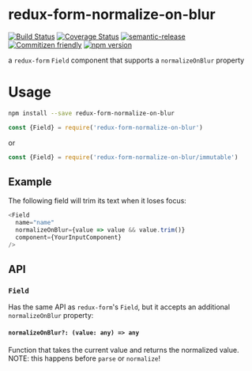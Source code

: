 # redux-form-normalize-on-blur

[![Build Status](https://travis-ci.org/jcoreio/redux-form-normalize-on-blur.svg?branch=master)](https://travis-ci.org/jcoreio/redux-form-normalize-on-blur)
[![Coverage Status](https://codecov.io/gh/jcoreio/redux-form-normalize-on-blur/branch/master/graph/badge.svg)](https://codecov.io/gh/jcoreio/redux-form-normalize-on-blur)
[![semantic-release](https://img.shields.io/badge/%20%20%F0%9F%93%A6%F0%9F%9A%80-semantic--release-e10079.svg)](https://github.com/semantic-release/semantic-release)
[![Commitizen friendly](https://img.shields.io/badge/commitizen-friendly-brightgreen.svg)](http://commitizen.github.io/cz-cli/)
[![npm version](https://badge.fury.io/js/redux-form-normalize-on-blur.svg)](https://badge.fury.io/js/redux-form-normalize-on-blur)

a `redux-form` `Field` component that supports a `normalizeOnBlur` property

# Usage

```sh
npm install --save redux-form-normalize-on-blur
```

```js
const {Field} = require('redux-form-normalize-on-blur')
```
or
```js
const {Field} = require('redux-form-normalize-on-blur/immutable')
```

## Example

The following field will trim its text when it loses focus:
```js
<Field
  name="name"
  normalizeOnBlur={value => value && value.trim()}
  component={YourInputComponent}
/>
```

## API

### `Field`

Has the same API as `redux-form`'s `Field`, but it accepts an additional `normalizeOnBlur` property:

#### `normalizeOnBlur?: (value: any) => any`

Function that takes the current value and returns the normalized value.
NOTE: this happens before `parse` or `normalize`!
